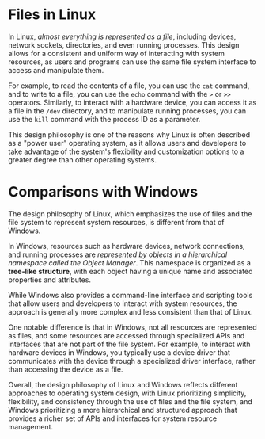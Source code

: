 # Files in Linux
In Linux, _almost everything is represented as a file_, including devices, network sockets, directories, and even running processes. This design allows for a consistent and uniform way of interacting with system resources, as users and programs can use the same file system interface to access and manipulate them.

For example, to read the contents of a file, you can use the `cat` command, and to write to a file, you can use the `echo` command with the `>` or `>>` operators. Similarly, to interact with a hardware device, you can access it as a file in the `/dev` directory, and to manipulate running processes, you can use the `kill` command with the process ID as a parameter.

This design philosophy is one of the reasons why Linux is often described as a "power user" operating system, as it allows users and developers to take advantage of the system's flexibility and customization options to a greater degree than other operating systems.

# Comparisons with Windows
The design philosophy of Linux, which emphasizes the use of files and the file system to represent system resources, is different from that of Windows.

In Windows, resources such as hardware devices, network connections, and running processes are _represented by objects in a hierarchical namespace called the Object Manager_. This namespace is organized as a **tree-like structure**, with each object having a unique name and associated properties and attributes.

While Windows also provides a command-line interface and scripting tools that allow users and developers to interact with system resources, the approach is generally more complex and less consistent than that of Linux.

One notable difference is that in Windows, not all resources are represented as files, and some resources are accessed through specialized APIs and interfaces that are not part of the file system. For example, to interact with hardware devices in Windows, you typically use a device driver that communicates with the device through a specialized driver interface, rather than accessing the device as a file.

Overall, the design philosophy of Linux and Windows reflects different approaches to operating system design, with Linux prioritizing simplicity, flexibility, and consistency through the use of files and the file system, and Windows prioritizing a more hierarchical and structured approach that provides a richer set of APIs and interfaces for system resource management.

